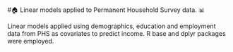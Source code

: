 #🏠 Linear models applied to Permanent Household Survey data. 📊

Linear models applied using demographics, education and employment data from PHS as covariates to predict income.
R base and dplyr packages were employed.

